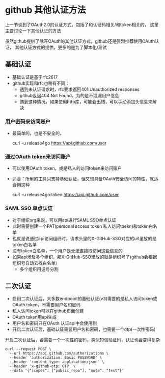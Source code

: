 # github 其他认证方法

上一节谈到了OAuth2.0的认证方式，包括了和认证码相关/和token相关的，
这里主要讨论一下其他认证的方法

虽然github提供了除开OAuth的其他认证方式，github还是强烈推荐使用OAuth认证，
其他认证方式的提供，更多的是为了脚本化/测试

## 基础认证

- 基础认证是基于rfc2617
- github实现和rfc也稍有不同：
  - 遇到未认证请求时，rfc要求返回401 Unauthorized responses
  - github返回404 Not Found，为的是不泄漏用户信息
  - 遇到这种情况，如果使用http库，可能会出错，可以手动添加头信息来解决

### 用户密码来访问账户

- 最简单的，也是不安全的，

    curl -u release4go https://api.github.com/user

### 通过OAuth token来访问账户

- 可以使用OAuth token，或是私人的访问token来访问账户
- 适合：所用的工具只支持基础认证，但又想具备OAuth安全访问的特性，就适合用这种

    curl -u release4go:token https://api.github.com/user

### SAML SSO 单点认证

- 对于组织org来说，可以用api进行SAML SSO单点认证
- 此时需要创建一个PAT(personal access token 私人访问toekn)和token白名单
- 也就是说通过api访问组织时，请求头里的X-GitHub-SSO对应的url里放的是token白名单
- 没有token白名单，一个用户是无法直接取访问这些信息的
- 如果api涉及多个组织，那X-GitHub-SSO里放的就是组织号了(github会根据组织号自动去找白名单)
  - 多个组织用逗号分割

## 二次认证

- 启用二次认证后，大多数endpoint的基础认证(v3)需要的是私人访问token或OAuth token，不需要用户名和密码
- 私人访问token可以在github页面创建
- OAuth token用api生成
- 用户名和密码只在OAuth 认证api中会使用到
- 开启二次认证后，基础认证需要用户名和密码，也需要一个otp(一次性密码)

开启二次认证后，会需要一个一次性的密码，类似短信验证码，认证也会变得复杂

```shell
curl --request POST \
  --url https://api.github.com/authorizations \
  --header 'authorization: Basic PASSWORD' \
  --header 'content-type: application/json' \
  --header 'x-github-otp: OTP' \
  --data '{"scopes": ["public_repo"], "note": "test"}'
```
